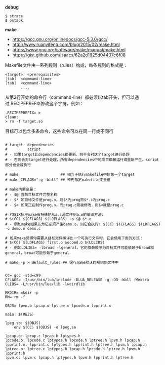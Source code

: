 
**debug**
```shell
$ strace
$ pstack
```

**make**
- https://gcc.gnu.org/onlinedocs/gcc-5.3.0/gcc/
- http://www.ruanyifeng.com/blog/2015/02/make.html
- https://www.gnu.org/software/make/manual/make.html
- https://gist.github.com/isaacs/62a2d1825d04437c6f08

Makefile文件由一系列规则（rules）构成，每条规则的格式是：
```make
<target>: <prerequisites>
[tab]  <command-line>
[tab]  <command-line>
       ....
```

从第2行开始的命令行（command-line）都必须以tab开头，但可以通过.RECIPEPREFIX修改这个字符，例如：
```make
.RECIPEPREFIX= >
clean:
> rm -f target.so
```

目标可以包含多条命令，这些命令可以在同一行或不同行

```make

# target: dependencies
#         script
# - 如果target比dependencies都更新，则不会对这个target进行处理
# - 否则会对target进行处理，所有dependencies中的项目都被运行或重新产生，script部分也会被执行

# make                   ## 相当于执行makefile中的第一个target
# make CFLAGS="-g -Wall" ## 预先指定makefile变量值

# make内置变量：
# - $@ 当前目标文件完整名称
# - $* 如目标文件是prog.o，则$*为prog而$*.c为prog.c
# - $< 如果正在制作prog.o，而prog.c刚被修改，则$<就是prog.c

# POSIX标准make有特殊的从a.c源文件到a.o的编译方法:
# $(CC) $(CFLAGS) $(LDFLAGS) -o $@ $*.c
# - 例如make如果认为它必须产生demo.o，则它会执行: $(CC) $(CFLAGS) $(LDFLAGS) -o demo.o demo.c

# 如果make觉得你需要从目标文件编译出一个可执行文件时，它会使用下面的方式：
# $(CC) $(LDFLAGS) first.o second.o $(LDLIBS)
# - 例如LDLIBS= -lbroad -lgeneral，它的依赖顺序为目标文件可能依赖于broad和general，broad可能依赖于general

# make -p > default_rules ## 保存make默认的规则到文件中


CC= gcc -std=c99
CFLAGS= -I/usr/bin/lua/include -DLUA_RELEASE -g -O3 -Wall -Wextra
CLIBS= -L/usr/bin/lua/lib -lweirdlib

MKDIR= mkdir -p
RM= rm -f

OBJS= lpvm.o lpcap.o lptree.o lpcode.o lpprint.o

main: $(OBJS)

lpeg.so: $(OBJS)
	env $(CC) $(OBJS) -o lpeg.so

lpcap.o: lpcap.c lpcap.h lptypes.h
lpcode.o: lpcode.c lptypes.h lpcode.h lptree.h lpvm.h lpcap.h
lpprint.o: lpprint.c lptypes.h lpprint.h lptree.h lpvm.h lpcap.h
lptree.o: lptree.c lptypes.h lpcap.h lpcode.h lptree.h lpvm.h lpprint.h
lpvm.o: lpvm.c lpcap.h lptypes.h lpvm.h lpprint.h lptree.h
```



